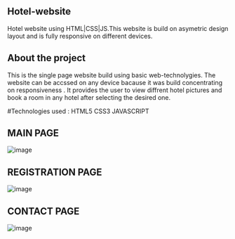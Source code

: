 ## Hotel-website

Hotel website using HTML|CSS|JS.This website is build on asymetric design layout and is fully responsive on different devices.

## About the project
This is the single page website build using basic web-technolygies. The website can be accssed on any device bacause it was build concentrating on responsiveness . It provides the user to view diffrent hotel pictures and book a room in any hotel after selecting the desired one.

#Technologies used :
HTML5
CSS3
JAVASCRIPT

## MAIN PAGE

![image](https://user-images.githubusercontent.com/101013544/232565749-162fd02e-1885-4043-b9f4-fd51024ed841.png)

## REGISTRATION PAGE

![image](https://user-images.githubusercontent.com/101013544/232565891-84f8b4c5-1ea5-4898-b070-ba83c91816ac.png)

## CONTACT PAGE

![image](https://user-images.githubusercontent.com/101013544/232566036-a32e2aa6-4b78-43f3-b3f1-35faa1515dc4.png)

